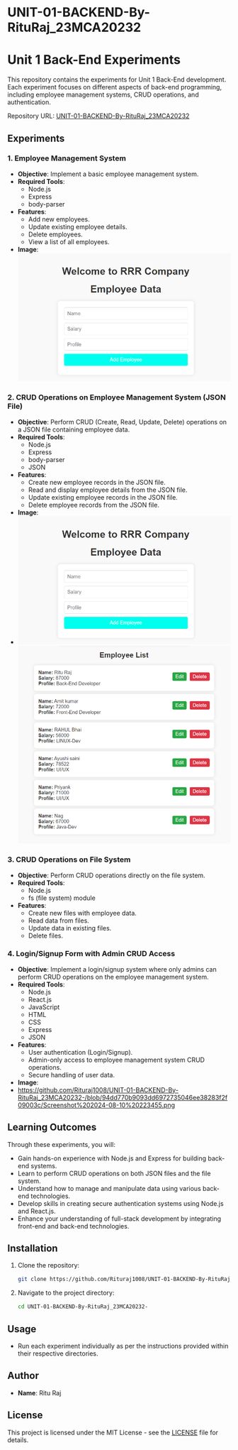 # UNIT-01-BACKEND-By-RituRaj_23MCA20232
# Unit 1 Back-End Experiments

This repository contains the experiments for Unit 1 Back-End development. Each experiment focuses on different aspects of back-end programming, including employee management systems, CRUD operations, and authentication.

Repository URL: [UNIT-01-BACKEND-By-RituRaj_23MCA20232](https://github.com/Rituraj1008/UNIT-01-BACKEND-By-RituRaj_23MCA20232-)

## Experiments

### 1. Employee Management System
- **Objective**: Implement a basic employee management system.
- **Required Tools**:
  - Node.js
  - Express
  - body-parser
- **Features**:
  - Add new employees.
  - Update existing employee details.
  - Delete employees.
  - View a list of all employees.
- **Image**:  
  ![imge alt](https://github.com/Rituraj1008/UNIT-01-BACKEND-By-RituRaj_23MCA20232-/blob/bba593cf7892d2a972038402f80cb0ac85ff1bdf/Screenshot%202024-08-01%20165756.png)

### 2. CRUD Operations on Employee Management System (JSON File)
- **Objective**: Perform CRUD (Create, Read, Update, Delete) operations on a JSON file containing employee data.
- **Required Tools**:
  - Node.js
  - Express
  - body-parser
  - JSON
- **Features**:
  - Create new employee records in the JSON file.
  - Read and display employee details from the JSON file.
  - Update existing employee records in the JSON file.
  - Delete employee records from the JSON file.
- **Image**:
-  ![imge alt](https://github.com/Rituraj1008/UNIT-01-BACKEND-By-RituRaj_23MCA20232-/blob/bba593cf7892d2a972038402f80cb0ac85ff1bdf/Screenshot%202024-08-01%20165756.png)
   ![imge alt](  https://github.com/Rituraj1008/UNIT-01-BACKEND-By-RituRaj_23MCA20232-/blob/69269c60c53c3b5bd333ce8d885af652c2cfc00c/Screenshot%202024-08-01%20165817.png)
  

### 3. CRUD Operations on File System
- **Objective**: Perform CRUD operations directly on the file system.
- **Required Tools**:
  - Node.js
  - fs (file system) module
- **Features**:
  - Create new files with employee data.
  - Read data from files.
  - Update data in existing files.
  - Delete files.


### 4. Login/Signup Form with Admin CRUD Access
- **Objective**: Implement a login/signup system where only admins can perform CRUD operations on the employee management system.
- **Required Tools**:
  - Node.js
  - React.js
  - JavaScript
  - HTML
  - CSS
  - Express
  - JSON
- **Features**:
  - User authentication (Login/Signup).
  - Admin-only access to employee management system CRUD operations.
  - Secure handling of user data.
- **Image**:
- https://github.com/Rituraj1008/UNIT-01-BACKEND-By-RituRaj_23MCA20232-/blob/94dd770b9093dd6972735046ee38283f2f09003c/Screenshot%202024-08-10%20223455.png
  

## Learning Outcomes

Through these experiments, you will:

- Gain hands-on experience with Node.js and Express for building back-end systems.
- Learn to perform CRUD operations on both JSON files and the file system.
- Understand how to manage and manipulate data using various back-end technologies.
- Develop skills in creating secure authentication systems using Node.js and React.js.
- Enhance your understanding of full-stack development by integrating front-end and back-end technologies.

## Installation

1. Clone the repository:
    ```bash
    git clone https://github.com/Rituraj1008/UNIT-01-BACKEND-By-RituRaj_23MCA20232-.git
    ```

2. Navigate to the project directory:
    ```bash
    cd UNIT-01-BACKEND-By-RituRaj_23MCA20232-
    ```

## Usage

- Run each experiment individually as per the instructions provided within their respective directories.

## Author

- **Name**: Ritu Raj

## License

This project is licensed under the MIT License - see the [LICENSE](LICENSE) file for details.
